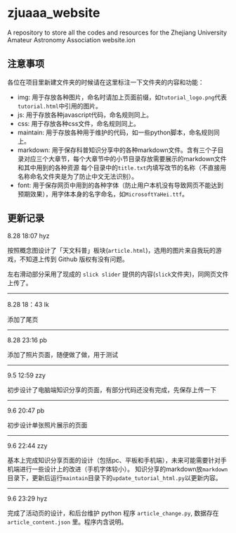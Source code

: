 # zjuaaa_website
A repository to store all the codes and resources for the Zhejiang University Amateur Astronomy Association website.ion

## 注意事项
各位在项目里新建文件夹的时候请在这里标注一下文件夹的内容和功能：  

+ img: 用于存放各种图片，命名时请加上页面前缀，如`tutorial_logo.png`代表`tutorial.html`中引用的图片。
+ js: 用于存放各种javascript代码，命名规则同上。
+ css: 用于存放各种css文件，命名规则同上。
+ maintain: 用于存放各种用于维护的代码，如一些python脚本，命名规则同上。
+ markdown: 用于保存科普知识分享中的各种markdown文件。含有三个子目录对应三个大章节，每个大章节中的小节目录存放需要展示的markdown文件和其中用到的各种资源
每个目录中的`title.txt`内填写改节的名称（不直接用名称命名文件夹是为了防止中文无法识别）。
+ font: 用于保存网页中用到的各种字体（防止用户本机没有导致网页不能达到预期效果），用字体本身的名字命名，如`MicrosoftYaHei.ttf`。

## 更新记录

8.28 18:07 hyz

按照概念图设计了「天文科普」板块(`article.html`)，选用的图片来自我玩的游戏，不知道上传到 Github 版权有没有问题。

左右滑动部分采用了现成的 `slick slider` 提供的内容(`slick`文件夹)，同网页文件上传了。

---
8.28 18：43 lk

添加了尾页

---
8.28 23:16 pb

添加了照片页面，随便做了做，用于测试

---
9.5 12:59 zzy

初步设计了电脑端知识分享的页面，有部分代码还没有完成，先保存上传一下

---
9.6 20:47 pb

初步设计单张照片展示的页面

---
9.6 22:44 zzy

基本上完成知识分享页面的设计（包括pc、平板和手机端），未来可能需要针对手机端进行一些设计上的改进（手机字体较小）。
知识分享的markdown放`markdown`目录下，更新后运行`maintain`目录下的`update_tutorial_html.py`以更新内容。

---
9.6 23:29 hyz

完成了活动页的设计，和后台维护 python 程序 `article_change.py`, 数据存在 `article_content.json` 里。程序内含说明。
